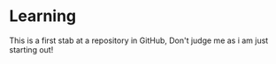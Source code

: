 # Learning
This is a first stab at a repository in GitHub,  Don't judge me as i am just starting out!
